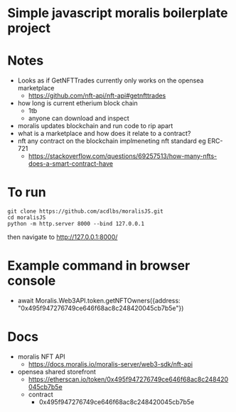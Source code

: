 # Simple javascript moralis boilerplate project
# Notes
- Looks as if GetNFTTrades currently only works on the opensea marketplace
  - https://github.com/nft-api/nft-api#getnfttrades
- how long is current etherium block chain 
  - 1tb
  - anyone can download and inspect
- moralis updates blockchain and run code to rip apart
- what is a marketplace and how does it relate to a contract?
- nft any contract on the blockchain implmeneting nft standard eg ERC-721
  - https://stackoverflow.com/questions/69257513/how-many-nfts-does-a-smart-contract-have
# To run
```
git clone https://github.com/acdlbs/moralisJS.git
cd moralisJS
python -m http.server 8000 --bind 127.0.0.1
```
then navigate to http://127.0.0.1:8000/

# Example command in browser console
- await Moralis.Web3API.token.getNFTOwners({address: "0x495f947276749ce646f68ac8c248420045cb7b5e"})

# Docs
 - moralis NFT API
   - https://docs.moralis.io/moralis-server/web3-sdk/nft-api
 - opensea shared storefront
   - https://etherscan.io/token/0x495f947276749ce646f68ac8c248420045cb7b5e
   - contract
	 - 0x495f947276749ce646f68ac8c248420045cb7b5e
	 
